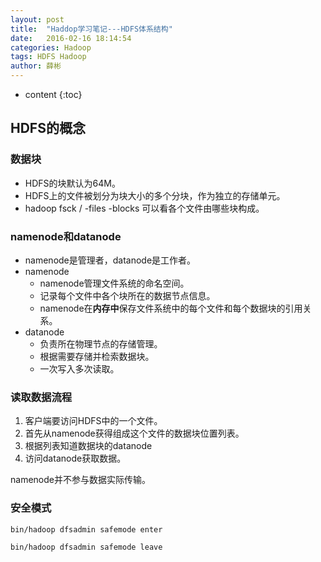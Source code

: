 ```yaml
---
layout: post
title:  "Haddop学习笔记---HDFS体系结构"
date:   2016-02-16 18:14:54
categories: Hadoop
tags: HDFS Hadoop
author: 薛彬
---
```


* content
{:toc}





## HDFS的概念

### 数据块

- HDFS的块默认为64M。
- HDFS上的文件被划分为块大小的多个分块，作为独立的存储单元。
- hadoop fsck / -files -blocks 可以看各个文件由哪些块构成。

### namenode和datanode

- namenode是管理者，datanode是工作者。
- namenode
	- namenode管理文件系统的命名空间。
	- 记录每个文件中各个块所在的数据节点信息。
	- namenode在**内存中**保存文件系统中的每个文件和每个数据块的引用关系。
- datanode
	- 负责所在物理节点的存储管理。
	- 根据需要存储并检索数据块。
	- 一次写入多次读取。

### 读取数据流程

1. 客户端要访问HDFS中的一个文件。
2. 首先从namenode获得组成这个文件的数据块位置列表。
3. 根据列表知道数据块的datanode
4. 访问datanode获取数据。

namenode并不参与数据实际传输。

### 安全模式

```
bin/hadoop dfsadmin safemode enter
```

```
bin/hadoop dfsadmin safemode leave
```


